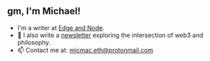 ## gm, I'm Michael!

- I'm a writer at [Edge and Node](https://edgeandnode.com/).
- 📝 I also write a [newsletter](https://letterstoweb3.substack.com/) exploring the intersection of web3 and philosophy.
- 📫 Contact me at: micmac.eth@protonmail.com
